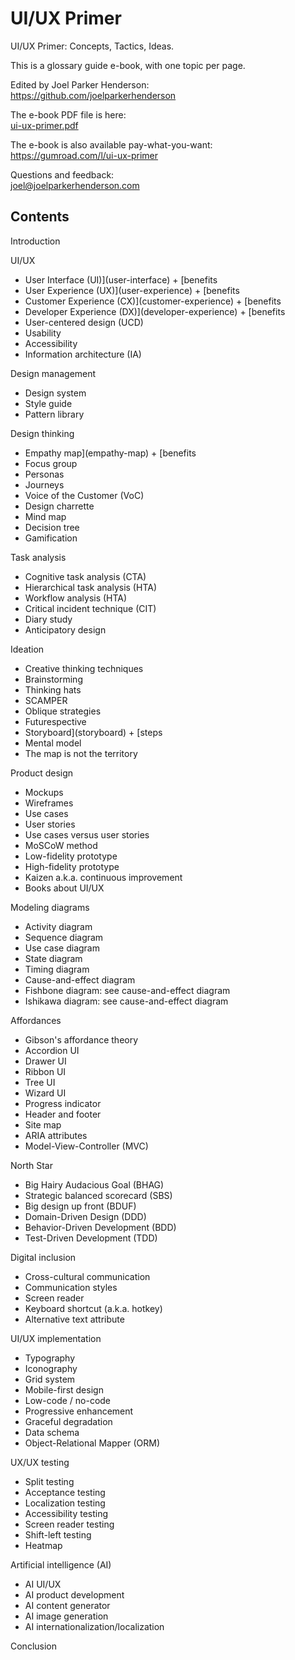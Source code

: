 # UI/UX Primer

UI/UX Primer: Concepts, Tactics, Ideas.

This is a glossary guide e-book, with one topic per page. 

Edited by Joel Parker Henderson:<br>
<https://github.com/joelparkerhenderson>

The e-book PDF file is here:<br>
[ui-ux-primer.pdf](ui-ux-primer.pdf)

The e-book is also available pay-what-you-want:<br>
<https://gumroad.com/l/ui-ux-primer>

Questions and feedback:<br>
[joel@joelparkerhenderson.com](mailto:joel@joelparkerhenderson.com)

## Contents

Introduction

UI/UX

  * User Interface (UI)](user-interface) + [benefits
  * User Experience (UX)](user-experience) + [benefits
  * Customer Experience (CX)](customer-experience) + [benefits
  * Developer Experience (DX)](developer-experience) + [benefits
  * User-centered design (UCD)
  * Usability
  * Accessibility
  * Information architecture (IA)

Design management

  * Design system
  * Style guide
  * Pattern library

Design thinking

  * Empathy map](empathy-map) + [benefits
  * Focus group
  * Personas
  * Journeys
  * Voice of the Customer (VoC)
  * Design charrette
  * Mind map
  * Decision tree
  * Gamification

Task analysis

  * Cognitive task analysis (CTA)
  * Hierarchical task analysis (HTA)
  * Workflow analysis (HTA)
  * Critical incident technique (CIT)
  * Diary study
  * Anticipatory design

Ideation

  * Creative thinking techniques
  * Brainstorming
  * Thinking hats
  * SCAMPER
  * Oblique strategies
  * Futurespective
  * Storyboard](storyboard) + [steps
  * Mental model
  * The map is not the territory

Product design

  * Mockups
  * Wireframes
  * Use cases
  * User stories
  * Use cases versus user stories
  * MoSCoW method
  * Low-fidelity prototype
  * High-fidelity prototype
  * Kaizen a.k.a. continuous improvement
  * Books about UI/UX

Modeling diagrams

  * Activity diagram
  * Sequence diagram
  * Use case diagram
  * State diagram
  * Timing diagram
  * Cause-and-effect diagram
  * Fishbone diagram: see cause-and-effect diagram
  * Ishikawa diagram: see cause-and-effect diagram

Affordances

  * Gibson's affordance theory
  * Accordion UI
  * Drawer UI
  * Ribbon UI
  * Tree UI
  * Wizard UI
  * Progress indicator
  * Header and footer
  * Site map
  * ARIA attributes
  * Model-View-Controller (MVC)

North Star

  * Big Hairy Audacious Goal (BHAG)
  * Strategic balanced scorecard (SBS)
  * Big design up front (BDUF)
  * Domain-Driven Design (DDD)
  * Behavior-Driven Development (BDD)
  * Test-Driven Development (TDD)

Digital inclusion

  * Cross-cultural communication
  * Communication styles
  * Screen reader
  * Keyboard shortcut (a.k.a. hotkey)
  * Alternative text attribute
 
UI/UX implementation

  * Typography
  * Iconography
  * Grid system
  * Mobile-first design
  * Low-code / no-code
  * Progressive enhancement
  * Graceful degradation
  * Data schema
  * Object-Relational Mapper (ORM)

UX/UX testing

  * Split testing
  * Acceptance testing
  * Localization testing
  * Accessibility testing
  * Screen reader testing
  * Shift-left testing
  * Heatmap

Artificial intelligence (AI)

  * AI UI/UX
  * AI product development
  * AI content generator
  * AI image generation
  * AI internationalization/localization
 
Conclusion
